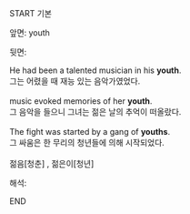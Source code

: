 START
기본

앞면:
youth


뒷면:
<div>He had been a talented musician in his <b>youth</b>. </div><div>그는 어렸을 때 재능 있는 음악가였었다.</div><div><br></div><div><div> music evoked memories of her <strong>youth</strong>. </div><div><div>그 음악을 들으니 그녀는 젊은 날의 추억이 떠올랐다.</div></div></div><div><br></div><div><div>The fight was started by a gang of <b>youths</b>. </div><div>그 싸움은 한 무리의 청년들에 의해 시작되었다.</div></div><div><br></div><div>젊음[청춘] , 젊은이[청년]</div>


해석:
<!--ID: 1746614454997-->
END
